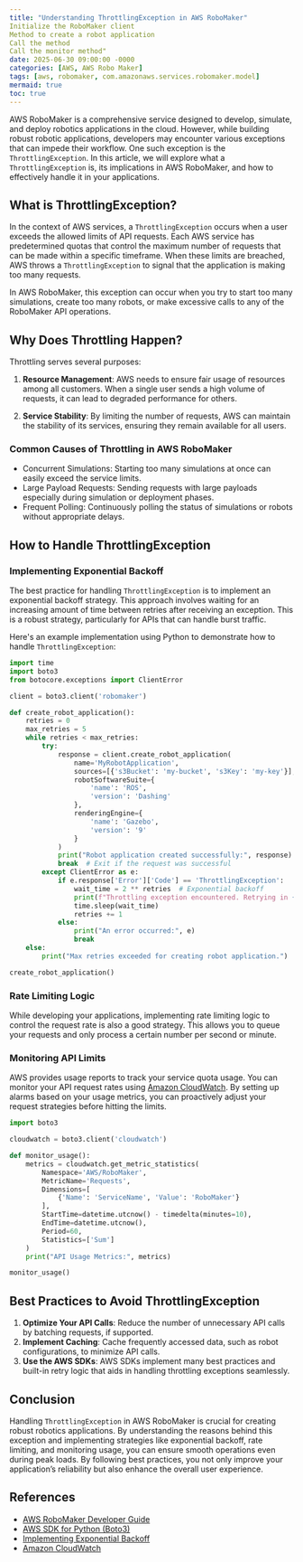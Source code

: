 ```yaml
---
title: "Understanding ThrottlingException in AWS RoboMaker"
Initialize the RoboMaker client
Method to create a robot application
Call the method
Call the monitor method"
date: 2025-06-30 09:00:00 -0000
categories: [AWS, AWS Robo Maker]
tags: [aws, robomaker, com.amazonaws.services.robomaker.model]
mermaid: true
toc: true
---
```



AWS RoboMaker is a comprehensive service designed to develop, simulate, and deploy robotics applications in the cloud. However, while building robust robotic applications, developers may encounter various exceptions that can impede their workflow. One such exception is the `ThrottlingException`. In this article, we will explore what a `ThrottlingException` is, its implications in AWS RoboMaker, and how to effectively handle it in your applications.

## What is ThrottlingException?

In the context of AWS services, a `ThrottlingException` occurs when a user exceeds the allowed limits of API requests. Each AWS service has predetermined quotas that control the maximum number of requests that can be made within a specific timeframe. When these limits are breached, AWS throws a `ThrottlingException` to signal that the application is making too many requests.

In AWS RoboMaker, this exception can occur when you try to start too many simulations, create too many robots, or make excessive calls to any of the RoboMaker API operations.

## Why Does Throttling Happen?

Throttling serves several purposes:

1. **Resource Management**: AWS needs to ensure fair usage of resources among all customers. When a single user sends a high volume of requests, it can lead to degraded performance for others.

2. **Service Stability**: By limiting the number of requests, AWS can maintain the stability of its services, ensuring they remain available for all users.

### Common Causes of Throttling in AWS RoboMaker

- Concurrent Simulations: Starting too many simulations at once can easily exceed the service limits.
- Large Payload Requests: Sending requests with large payloads especially during simulation or deployment phases.
- Frequent Polling: Continuously polling the status of simulations or robots without appropriate delays.
  
## How to Handle ThrottlingException

### Implementing Exponential Backoff

The best practice for handling `ThrottlingException` is to implement an exponential backoff strategy. This approach involves waiting for an increasing amount of time between retries after receiving an exception. This is a robust strategy, particularly for APIs that can handle burst traffic.

Here's an example implementation using Python to demonstrate how to handle `ThrottlingException`:

```python
import time
import boto3
from botocore.exceptions import ClientError

client = boto3.client('robomaker')

def create_robot_application():
    retries = 0
    max_retries = 5
    while retries < max_retries:
        try:
            response = client.create_robot_application(
                name='MyRobotApplication',
                sources=[{'s3Bucket': 'my-bucket', 's3Key': 'my-key'}],
                robotSoftwareSuite={
                    'name': 'ROS',
                    'version': 'Dashing'
                },
                renderingEngine={
                    'name': 'Gazebo',
                    'version': '9'
                }
            )
            print("Robot application created successfully:", response)
            break  # Exit if the request was successful
        except ClientError as e:
            if e.response['Error']['Code'] == 'ThrottlingException':
                wait_time = 2 ** retries  # Exponential backoff
                print(f"Throttling exception encountered. Retrying in {wait_time} seconds...")
                time.sleep(wait_time)
                retries += 1
            else:
                print("An error occurred:", e)
                break
    else:
        print("Max retries exceeded for creating robot application.")

create_robot_application()
```

### Rate Limiting Logic

While developing your applications, implementing rate limiting logic to control the request rate is also a good strategy. This allows you to queue your requests and only process a certain number per second or minute.

### Monitoring API Limits

AWS provides usage reports to track your service quota usage. You can monitor your API request rates using [Amazon CloudWatch](https://aws.amazon.com/cloudwatch/). By setting up alarms based on your usage metrics, you can proactively adjust your request strategies before hitting the limits.

```python
import boto3

cloudwatch = boto3.client('cloudwatch')

def monitor_usage():
    metrics = cloudwatch.get_metric_statistics(
        Namespace='AWS/RoboMaker',
        MetricName='Requests',
        Dimensions=[
            {'Name': 'ServiceName', 'Value': 'RoboMaker'}
        ],
        StartTime=datetime.utcnow() - timedelta(minutes=10),
        EndTime=datetime.utcnow(),
        Period=60,
        Statistics=['Sum']
    )
    print("API Usage Metrics:", metrics)

monitor_usage()
```

## Best Practices to Avoid ThrottlingException

1. **Optimize Your API Calls**: Reduce the number of unnecessary API calls by batching requests, if supported.
2. **Implement Caching**: Cache frequently accessed data, such as robot configurations, to minimize API calls.
3. **Use the AWS SDKs**: AWS SDKs implement many best practices and built-in retry logic that aids in handling throttling exceptions seamlessly.

## Conclusion

Handling `ThrottlingException` in AWS RoboMaker is crucial for creating robust robotics applications. By understanding the reasons behind this exception and implementing strategies like exponential backoff, rate limiting, and monitoring usage, you can ensure smooth operations even during peak loads. By following best practices, you not only improve your application’s reliability but also enhance the overall user experience.

## References

- [AWS RoboMaker Developer Guide](https://docs.aws.amazon.com/robomaker/latest/dg/what-is-robomaker.html)
- [AWS SDK for Python (Boto3)](https://boto3.amazonaws.com/v1/documentation/api/latest/index.html)
- [Implementing Exponential Backoff](https://aws.amazon.com/blogs/aws/handling-throttling-errors-with-exponential-backoff-in-the-aws-sdk-for-php/)
- [Amazon CloudWatch](https://aws.amazon.com/cloudwatch/)
